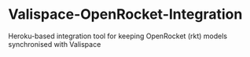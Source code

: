 # Valispace-OpenRocket-Integration
Heroku-based integration tool for keeping OpenRocket (rkt) models synchronised with Valispace
